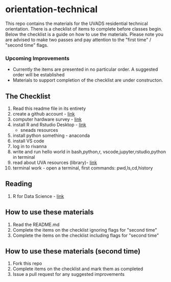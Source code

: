 # orientation-technical
This repo contains the materials for the UVADS residential technical orientation. There is a checklist of items to complete before classes begin. Below the checklist is a guide on how to use the materials. Please note you are advised to make two passes and pay attention to the "first time" / "second time" flags.

### Upcoming Improvements
* Currently the items are presented in no particular order. A suggested order will be established
* Materials to support completion of the checklist are under constructon.

## The Checklist
1. Read this readme file in its entirety
2. create a github account - [link](https://github.com/join)
3. computer hardware survey - [link](https://forms.gle/5YAgx272e2nzYMZ36)
4. install R and Rstudio Desktop - [link](https://rstudio.com/products/rstudio/download/#download)
    * sneads resources
5. install python something - anaconda
6. install VS code
7. log in to rivanna
8. write and run hello world in bash,python,r, vscode,jupyter,rstudio,python in terminal
9. read about UVA resources (library)- [link](https://guides.lib.virginia.edu/datascience)
10. terminal work - open a terminal, first commands: pwd,ls,cd,history

## Reading
1. R for Data Science - [link](https://learning.oreilly.com/library/view/r-for-data/9781491910382/?ar)

## How to use these materials
1. Read the README.md
2. Complete the items on the checklist ignoring flags for "second time"
3. Complete the items on the checklist including flags for "second time"

## How to use these materials (second time)
1. Fork this repo
2. Complete items on the checklist and mark them as completed
3. Issue a pull request for any suggested improvements
